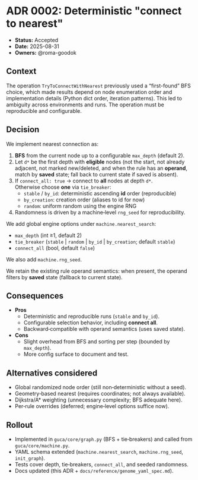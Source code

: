 
# ADR 0002: Deterministic "connect to nearest"

- **Status:** Accepted
- **Date:** 2025-08-31
- **Owners:** @roma-goodok

## Context
The operation `TryToConnectWithNearest` previously used a “first-found” BFS choice, which made results depend on node enumeration order and implementation details (Python dict order, iteration patterns). This led to ambiguity across environments and runs. The operation must be reproducible and configurable.

## Decision
We implement nearest connection as:

1. **BFS** from the current node up to a configurable `max_depth` (default 2).
2. Let `d*` be the first depth with **eligible** nodes (not the start, not already adjacent, not marked new/deleted, and when the rule has an **operand**, match by **saved** state; fall back to current state if saved is absent).
3. If `connect_all: true` → connect to **all** nodes at depth `d*`.  
   Otherwise choose **one** via `tie_breaker`:
   - `stable` / `by_id`: deterministic ascending **id** order (reproducible)
   - `by_creation`: creation order (aliases to id for now)
   - `random`: uniform random using the engine RNG
4. Randomness is driven by a machine‑level `rng_seed` for reproducibility.

We add global engine options under `machine.nearest_search`:
- `max_depth` (int ≥1, default 2)
- `tie_breaker` (`stable` | `random` | `by_id` | `by_creation`; default `stable`)
- `connect_all` (bool, default `false`)

We also add `machine.rng_seed`.

We retain the existing rule operand semantics: when present, the operand filters by **saved** state (fallback to current state).

## Consequences
- **Pros**
  - Deterministic and reproducible runs (`stable` and `by_id`).
  - Configurable selection behavior, including **connect all**.
  - Backward‑compatible with operand semantics (uses saved state).
- **Cons**
  - Slight overhead from BFS and sorting per step (bounded by `max_depth`).
  - More config surface to document and test.

## Alternatives considered
- Global randomized node order (still non‑deterministic without a seed).
- Geometry‑based nearest (requires coordinates; not always available).
- Dijkstra/A* weighting (unnecessary complexity; BFS adequate here).
- Per‑rule overrides (deferred; engine‑level options suffice now).

## Rollout
- Implemented in `guca/core/graph.py` (BFS + tie‑breakers) and called from `guca/core/machine.py`.
- YAML schema extended (`machine.nearest_search`, `machine.rng_seed`, `init_graph`).
- Tests cover depth, tie‑breakers, `connect_all`, and seeded randomness.
- Docs updated (this ADR + `docs/reference/genome_yaml_spec.md`).
